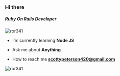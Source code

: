 ### Hi there 
<h5 align="left">Ruby On Rails Developer</h5>

<p align="left"> <img src="https://komarev.com/ghpvc/?username=ror341&label=Profile%20views&color=0e75b6&style=flat" alt="ror341" /> </p>

- I’m currently learning **Node JS**

- Ask me about **Anything**

- How to reach me **scottypeterson420@gmail.com**

<p><img align="center" src="https://github-readme-streak-stats.herokuapp.com/?user=ror341&" alt="ror341" /></p>
